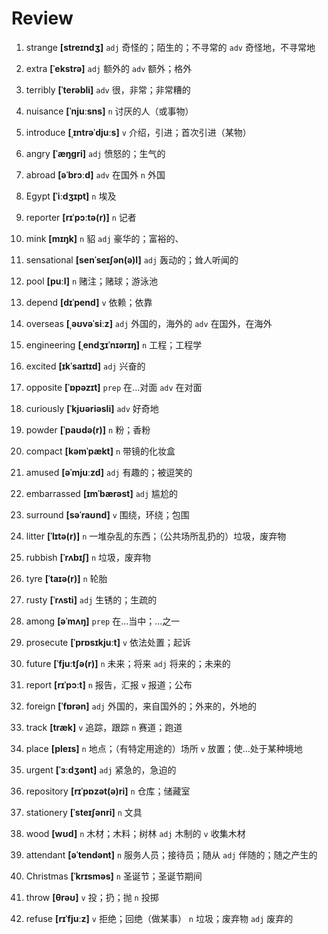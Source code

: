 # Review
1. strange **[streɪndʒ]** `adj` 奇怪的；陌生的；不寻常的 `adv` 奇怪地，不寻常地

2. extra **[ˈekstrə]** `adj` 额外的 `adv` 额外；格外

3. terribly **[ˈterəbli]** `adv` 很，非常；非常糟的

4. nuisance **[ˈnjuːsns]** `n` 讨厌的人（或事物）

5. introduce **[ˌɪntrəˈdjuːs]** `v` 介绍，引进；首次引进（某物）

6. angry **[ˈæŋɡri]** `adj` 愤怒的；生气的

7. abroad **[əˈbrɔːd]** `adv` 在国外 `n` 外国

8. Egypt **[ˈiːdʒɪpt]** `n` 埃及

9. reporter **[rɪˈpɔːtə(r)]** `n` 记者

10. mink **[mɪŋk]** `n` 貂 `adj` 豪华的；富裕的、

11. sensational **[senˈseɪʃən(ə)l]** `adj` 轰动的；耸人听闻的

12. pool **[puːl]** `n` 赌注；赌球；游泳池

13. depend **[dɪˈpend]** `v` 依赖；依靠

14. overseas **[ˌəʊvəˈsiːz]** `adj` 外国的，海外的 `adv` 在国外，在海外

15. engineering **[ˌendʒɪˈnɪərɪŋ]** `n` 工程；工程学

16. excited **[ɪkˈsaɪtɪd]** `adj` 兴奋的

17. opposite **[ˈɒpəzɪt]** `prep` 在...对面 `adv` 在对面

18. curiously **[ˈkjʊəriəsli]** `adv` 好奇地

19. powder **[ˈpaʊdə(r)]** `n` 粉；香粉

20. compact **[kəmˈpækt]** `n` 带镜的化妆盒

21. amused **[əˈmjuːzd]** `adj` 有趣的；被逗笑的

22. embarrassed **[ɪmˈbærəst]** `adj` 尴尬的

23. surround **[səˈraʊnd]** `v` 围绕，环绕；包围

24. litter **[ˈlɪtə(r)]** `n` 一堆杂乱的东西；（公共场所乱扔的）垃圾，废弃物

25. rubbish **[ˈrʌbɪʃ]** `n` 垃圾，废弃物

26. tyre **[ˈtaɪə(r)]** `n` 轮胎

27. rusty **[ˈrʌsti]** `adj` 生锈的；生疏的

28. among **[əˈmʌŋ]** `prep` 在...当中；...之一

29. prosecute **[ˈprɒsɪkjuːt]** `v` 依法处置；起诉

30. future **[ˈfjuːtʃə(r)]** `n` 未来；将来 `adj` 将来的；未来的

31. report **[rɪˈpɔːt]** `n` 报告，汇报 `v` 报道；公布

32. foreign **[ˈfɒrən]** `adj` 外国的，来自国外的；外来的，外地的

33. track **[træk]** `v` 追踪，跟踪 `n` 赛道；跑道

34. place **[pleɪs]** `n` 地点；（有特定用途的）场所 `v` 放置；使...处于某种境地

35. urgent **[ˈɜːdʒənt]** `adj` 紧急的，急迫的

36. repository **[rɪˈpɒzət(ə)ri]** `n` 仓库；储藏室

37. stationery **[ˈsteɪʃənri]** `n` 文具

38. wood **[wʊd]** `n` 木材；木料；树林 `adj` 木制的 `v` 收集木材

39. attendant **[əˈtendənt]** `n` 服务人员；接待员；随从 `adj` 伴随的；随之产生的

40. Christmas **[ˈkrɪsməs]** `n` 圣诞节；圣诞节期间

41. throw **[θrəʊ]** `v` 投；扔；抛 `n` 投掷

42. refuse **[rɪˈfjuːz]** `v` 拒绝；回绝（做某事） `n` 垃圾；废弃物 `adj` 废弃的

